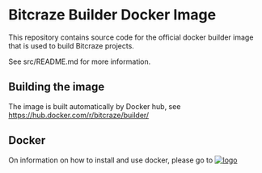 # Bitcraze Builder Docker Image

This repository contains source code for the official docker builder image
that is used to build Bitcraze projects.

See src/README.md for more information.

## Building the image

The image is built automatically by Docker hub, see
https://hub.docker.com/r/bitcraze/builder/

## Docker

On information on how to install and use docker, please go to
[![logo](https://www.docker.com/sites/all/themes/docker/assets/images/logo.png)](https://www.docker.com/)